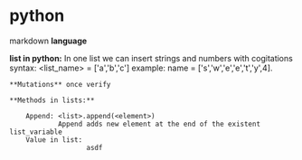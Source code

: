 # python

markdown **language**

**list in python:**
                In one list we can insert strings and numbers with cogitations
   syntax: <list_name> = ['a','b','c']
   example: name = ['s','w','e','e','t','y',4].

    **Mutations** once verify

    **Methods in lists:**

        Append: <list>.append(<element>)
                Append adds new element at the end of the existent list_variable
        Value in list:
                       asdf